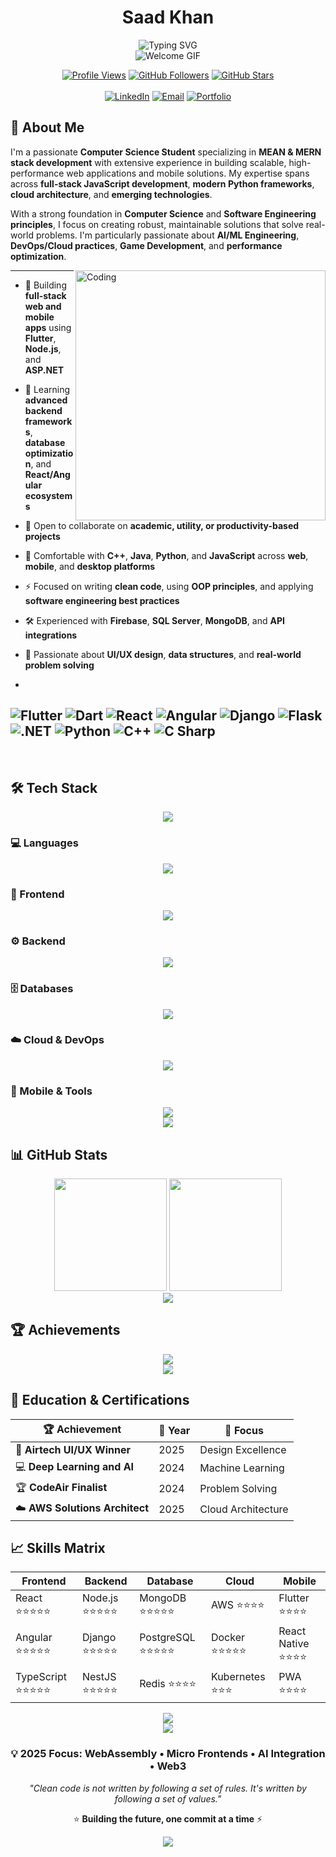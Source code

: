 <h1 align="center"><strong>Saad Khan</strong></h1>

<div align="center">
  <img src="https://readme-typing-svg.herokuapp.com?font=Fira+Code&pause=1000&color=7F5AF0&center=true&vCenter=true&width=750&lines=Computer+Science+Student+%7C+Software+Engineer;Game+Developer+%7C+Mobile+App+Developer;Full+Stack+Web+%26+App+Development;Computer+Networks+%26+Socket+Programming;Cloud+%7C+DevOps+%7C+AI+%26+ML+%7C+Data+Science;Always+Learning+%7C+Building+%7C+Exploring!" alt="Typing SVG" />
</div>

<div align="center">
  <img src="https://user-images.githubusercontent.com/73097560/115834477-dbab4500-a447-11eb-908a-139a6edaec5c.gif" alt="Welcome GIF">
</div>

<div align="center">

[![Profile Views](https://komarev.com/ghpvc/?username=saadoxyz&color=7F5AF0&style=flat)](https://github.com/saadoxyz)
[![GitHub Followers](https://img.shields.io/github/followers/saadoxyz?label=Follow&style=social)](https://github.com/saadoxyz)
[![GitHub Stars](https://img.shields.io/github/stars/saadoxyz?style=social)](https://github.com/saadoxyz)
<br><br>
[![LinkedIn](https://img.shields.io/badge/LinkedIn-Connect-7F5AF0?style=for-the-badge&logo=linkedin&logoColor=white)](https://www.linkedin.com/in/saad-khan-0127272b3/)
[![Email](https://img.shields.io/badge/Gmail-Contact-7F5AF0?style=for-the-badge&logo=gmail&logoColor=white)](mailto:saado652004@gmail.com)
[![Portfolio](https://img.shields.io/badge/Portfolio-View-7F5AF0?style=for-the-badge&logo=react&logoColor=white)](https://your-portfolio-link.com)

</div>


## 🚀 About Me

I'm a passionate **Computer Science Student** specializing in **MEAN & MERN stack development** with extensive experience in building scalable, high-performance web applications and mobile solutions. My expertise spans across **full-stack JavaScript development**, **modern Python frameworks**, **cloud architecture**, and **emerging technologies**.

With a strong foundation in **Computer Science** and **Software Engineering principles**, I focus on creating robust, maintainable solutions that solve real-world problems. I'm particularly passionate about **AI/ML Engineering**, **DevOps/Cloud practices**, **Game Development**, and **performance optimization**.

<img align="right" alt="Coding" width="400" src="https://cdn.dribbble.com/userupload/41869260/file/original-a181a8c6c451aa6b5fdea7808802005b.gif">

---

* 🔭 Building **full-stack web and mobile apps** using **Flutter**, **Node.js**, and **ASP.NET**
* 🌱 Learning **advanced backend frameworks**, **database optimization**, and **React/Angular ecosystems**
* 👯 Open to collaborate on **academic, utility, or productivity-based projects**
* 💬 Comfortable with **C++**, **Java**, **Python**, and **JavaScript** across **web**, **mobile**, and **desktop platforms**
* ⚡ Focused on writing **clean code**, using **OOP principles**, and applying **software engineering best practices**
* 🛠 Experienced with **Firebase**, **SQL Server**, **MongoDB**, and **API integrations**
* 🎯 Passionate about **UI/UX design**, **data structures**, and **real-world problem solving**

* 
![Flutter](https://img.shields.io/badge/Flutter-%2302569B.svg?style=for-the-badge&logo=flutter&logoColor=white)
![Dart](https://img.shields.io/badge/Dart-%230175C2.svg?style=for-the-badge&logo=dart&logoColor=white)
![React](https://img.shields.io/badge/React-%2361DAFB.svg?style=for-the-badge&logo=react&logoColor=black)
![Angular](https://img.shields.io/badge/Angular-%23DD0031.svg?style=for-the-badge&logo=angular&logoColor=white)
![Django](https://img.shields.io/badge/Django-%23092E20.svg?style=for-the-badge&logo=django&logoColor=white)
![Flask](https://img.shields.io/badge/Flask-%23000000.svg?style=for-the-badge&logo=flask&logoColor=white)
![.NET](https://img.shields.io/badge/.NET-%23512BD4.svg?style=for-the-badge&logo=dotnet&logoColor=white)
![Python](https://img.shields.io/badge/Python-%233776AB.svg?style=for-the-badge&logo=python&logoColor=white)
![C++](https://img.shields.io/badge/C%2B%2B-%2300599C.svg?style=for-the-badge&logo=c%2B%2B&logoColor=white)
![C Sharp](https://img.shields.io/badge/C%23-%23239120.svg?style=for-the-badge&logo=c-sharp&logoColor=white)
---


<br clear="right"/>

## 🛠️ Tech Stack

<div align="center">
  <img src="https://user-images.githubusercontent.com/73097560/115834477-dbab4500-a447-11eb-908a-139a6edaec5c.gif">
</div>

### 💻 Languages
<div align="center">
  <img src="https://skillicons.dev/icons?i=js,ts,python,cs,cpp,java,dart,html,css,php" />
</div>

### 🎨 Frontend
<div align="center">
  <img src="https://skillicons.dev/icons?i=react,angular,vue,nextjs,redux,tailwind,bootstrap,sass,materialui,figma" />
</div>

### ⚙️ Backend
<div align="center">
  <img src="https://skillicons.dev/icons?i=nodejs,express,nestjs,django,flask,fastapi,dotnet,spring,graphql" />
</div>

### 🗄️ Databases
<div align="center">
  <img src="https://skillicons.dev/icons?i=mongodb,postgresql,mysql,redis,firebase,supabase" />
</div>

### ☁️ Cloud & DevOps
<div align="center">
  <img src="https://skillicons.dev/icons?i=aws,gcp,azure,docker,kubernetes,jenkins,terraform,nginx,git,github" />
</div>

### 📱 Mobile & Tools
<div align="center">
  <img src="https://skillicons.dev/icons?i=flutter,dart,react,vscode,webstorm,pycharm,npm,yarn,webpack,vite" />
</div>

<div align="center">
  <img src="https://user-images.githubusercontent.com/73097560/115834477-dbab4500-a447-11eb-908a-139a6edaec5c.gif">
</div>

## 📊 GitHub Stats

<div align="center">
  <img height="180em" src="https://github-readme-stats.vercel.app/api?username=saadoxyz&show_icons=true&theme=radical&include_all_commits=true&count_private=true&hide_border=true"/>
  <img height="180em" src="https://github-readme-stats.vercel.app/api/top-langs/?username=saadoxyz&layout=compact&langs_count=8&theme=radical&hide_border=true"/>
</div>

<div align="center">
  <img src="https://github-readme-activity-graph.vercel.app/graph?username=saadoxyz&theme=redical&hide_border=true" />
</div>

## 🏆 Achievements

<div align="center">
  <img src="https://github-profile-trophy.vercel.app/?username=saadoxyz&theme=radical&no-frame=true&margin-w=10&column=6" />
</div>

<div align="center">
  <img src="https://user-images.githubusercontent.com/73097560/115834477-dbab4500-a447-11eb-908a-139a6edaec5c.gif">
</div>

## 🏅 Education & Certifications

<div align="center">

| 🏆 Achievement | 📅 Year | 🎯 Focus |
|---------------|---------|----------|
| 🎨 **Airtech UI/UX Winner** | 2025 | Design Excellence |
| 💻 **Deep Learning and AI** | 2024 | Machine Learning |
| 🏆 **CodeAir Finalist** | 2024 | Problem Solving |
| ☁️ **AWS Solutions Architect** | 2025 | Cloud Architecture |

</div>

## 📈 Skills Matrix

<div align="center">

| Frontend | Backend | Database | Cloud | Mobile |
|----------|---------|----------|-------|--------|
| React ⭐⭐⭐⭐⭐ | Node.js ⭐⭐⭐⭐⭐ | MongoDB ⭐⭐⭐⭐⭐ | AWS ⭐⭐⭐⭐ | Flutter ⭐⭐⭐⭐ |
| Angular ⭐⭐⭐⭐⭐ | Django ⭐⭐⭐⭐⭐ | PostgreSQL ⭐⭐⭐⭐⭐ | Docker ⭐⭐⭐⭐⭐ | React Native ⭐⭐⭐⭐ |
| TypeScript ⭐⭐⭐⭐⭐ | NestJS ⭐⭐⭐⭐⭐ | Redis ⭐⭐⭐⭐ | Kubernetes ⭐⭐⭐ | PWA ⭐⭐⭐⭐ |

</div>

<div align="center">
  <img src="https://user-images.githubusercontent.com/73097560/115834477-dbab4500-a447-11eb-908a-139a6edaec5c.gif">
</div>

<div align="center">
  <img src="https://user-images.githubusercontent.com/73097560/115834477-dbab4500-a447-11eb-908a-139a6edaec5c.gif">
</div>

<div align="center">
  
### 💡 2025 Focus: WebAssembly • Micro Frontends • AI Integration • Web3

*"Clean code is not written by following a set of rules. It's written by following a set of values."*

⭐ **Building the future, one commit at a time** ⚡

</div>

<div align="center">
  <img src="https://capsule-render.vercel.app/api?type=waving&color=gradient&customColorList=6,11,20&height=100&section=footer" />
</div>
